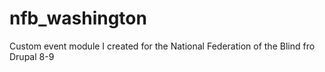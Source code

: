 # nfb_washington

Custom event module I created for the National Federation of the Blind fro Drupal 8-9
